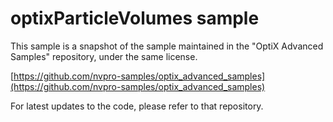 # optixParticleVolumes sample

This sample is a snapshot of the sample maintained in the "OptiX Advanced Samples" repository, under the same license.

[https://github.com/nvpro-samples/optix_advanced_samples](https://github.com/nvpro-samples/optix_advanced_samples)

For latest updates to the code, please refer to that repository.
